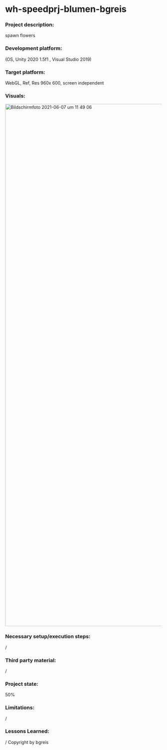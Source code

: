 # wh-speedprj-blumen-bgreis

### Project description: 
spawn flowers

### Development platform: 
(OS, Unity 2020 1.5f1 , Visual Studio 2019)

### Target platform: 
WebGL, Ref, Res 960x 600, screen independent 
### Visuals: 
<img width="1680" alt="Bildschirmfoto 2021-06-07 um 11 49 06" src="https://user-images.githubusercontent.com/72389948/120996216-6c36ae00-c786-11eb-8db3-0d8f99f8fb10.png">

### Necessary setup/execution steps: 
/

### Third party material: 
/

### Project state: 
50%

### Limitations: 
/
### Lessons Learned: 
/
Copyright by bgreis
